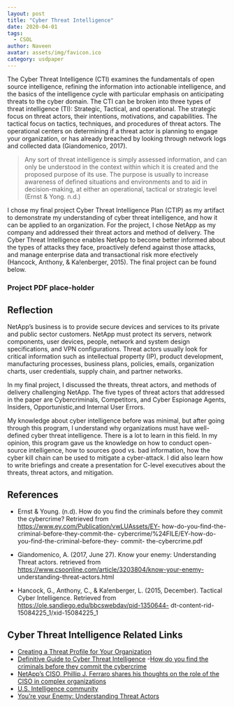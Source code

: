 ```yaml
---
layout: post
title: "Cyber Threat Intelligence"
date: 2020-04-01
tags:
  - CSOL
author: Naveen
avatar: assets/img/favicon.ico
category: usdpaper
---
```


 
The Cyber Threat Intelligence (CTI) examines the fundamentals of open source intelligence, refining the information into actionable intelligence, and the basics of the intelligence cycle with particular emphasis on anticipating threats to the cyber domain. The CTI can be broken into three types of threat intelligence (TI): Strategic, Tactical, and operational. The strategic focus on threat actors, their intentions, motivations, and capabilities. The tactical focus on tactics, techniques, and procedures of threat actors. The operational centers on determining if a threat actor is planning to engage your organization, or has already breached by looking through network logs and collected data (Giandomenico, 2017).

> Any sort of threat intelligence is simply assessed information, and can only be understood in the context within which it is created and the proposed purpose of its use. The purpose is usually to increase awareness of defined situations and environments and to aid in decision-making, at either an operational, tactical or strategic level (Ernst & Yong. n.d.)

I chose my final project Cyber Threat Intelligence Plan (CTIP) as my artifact to demonstrate my understanding of cyber threat intelligence, and how it can be applied to an organization. For the project, I chose NetApp as my company and addressed their threat actors and method of delivery. The Cyber Threat Intelligence enables NetApp to become better informed about the types of attacks they face, proactively defend against those attacks, and manage enterprise data and transactional risk more e!ectively (Hancock, Anthony, & Ka!enberger, 2015). The final project can be found below.

### Project PDF place-holder

## Reflection

NetApp’s business is to provide secure devices and services to its private and public sector customers. NetApp must protect its servers, network components, user devices, people, network and system design specifications, and VPN configurations. Threat actors usually look for critical information such as intellectual property (IP), product development, manufacturing processes, business plans, policies, emails, organization charts, user credentials, supply chain, and partner networks.

In my final project, I discussed the threats, threat actors, and methods of delivery challenging NetApp. The five types of threat actors that addressed in the paper are Cybercriminals, Competitors, and Cyber Espionage Agents, Insiders, Opportunistic,and Internal User Errors.

My knowledge about cyber intelligence before was minimal, but after going through this program, I understand why organizations must have well-defined cyber threat intelligence. There is a lot to learn in this field. In my opinion, this program gave us the knowledge on how to conduct open-source intelligence, how to sources good vs. bad information, how the cyber kill chain can be used to mitigate a cyber-attack. I did also learn how to write briefings and create a presentation for C-level executives about the threats, threat actors, and mitigation.

## References

- Ernst & Young. (n.d). How do you find the criminals before they commit the cybercrime? Retrieved from https://www.ey.com/Publication/vwLUAssets/EY- how-do-you-find-the-criminal-before-they-commit-the- cybercrime/%24FILE/EY-how-do-you-find-the-criminal-before-they- commit- the-cybercrime.pdf

- Giandomenico, A. (2017, June 27). Know your enemy: Understanding Threat actors. retrieved from https://www.csoonline.com/article/3203804/know-your-enemy- understanding-threat-actors.html

- Hancock, G., Anthony, C., & Ka!enberger, L. (2015, December). Tactical Cyber Intelligence. Retrieved from https://ole.sandiego.edu/bbcswebdav/pid-1350644- dt-content-rid-15084225_1/xid-15084225_1

## Cyber Threat Intelligence Related Links

- [Creating a Threat Profile for Your Organization](https://www.sans.org/reading-room/whitepapers/threats/creating-threat-profile-organization-35492)
- [Definitive Guide to Cyber Threat Intelligence](https://cryptome.org/2015/09/cti-guide.pdf)
-[How do you find the criminals before they commit the cybercrime]((https://www.ey.com/Publication/vwLUAssets/EY-how-do-you-find-the-criminal-before-they-commit-the-cybercrime/$FILE/EY-how-do-you-find-the-criminal-before-they-commit-the-cybercrime.pdf))
- [NetApp’s CISO, Phillip J. Ferraro shares his thoughts on the role of the CISO in complex organizations](https://governmenttechnologyinsider.com/netapps-ciso-phillip-j-ferraro-shares-his-thoughts-on-the-role-of-the-ciso-in-complex-organizations/%23.XGjm8y2ZPUI)
- [U.S. Intelligence community](https://www.intelligencecareers.gov/index.html)
- [You’re your Enemy: Understanding Threat Actors](https://www.csoonline.com/article/3203804/security/know-your-enemy-understanding-threat-actors.html)

